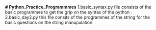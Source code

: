**# Python_Practice_Programmmes**
1.basic_syntax.py file consists of the basic programmes to get the grip on the syntax of the python .
2.basic_day2.py this file consits of the programmes of the string for the basic questions on the string manupulation.
